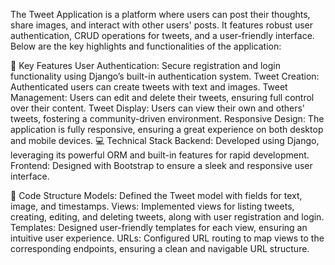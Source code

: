 The Tweet Application is a platform where users can post their thoughts, share images, and interact with other users' posts. It features robust user authentication, CRUD operations for tweets, and a user-friendly interface. Below are the key highlights and functionalities of the application:

🔑 Key Features
User Authentication: Secure registration and login functionality using Django’s built-in authentication system.
Tweet Creation: Authenticated users can create tweets with text and images.
Tweet Management: Users can edit and delete their tweets, ensuring full control over their content.
Tweet Display: Users can view their own and others' tweets, fostering a community-driven environment.
Responsive Design: The application is fully responsive, ensuring a great experience on both desktop and mobile devices.
💻 Technical Stack
Backend: Developed using Django, leveraging its powerful ORM and built-in features for rapid development.
Frontend: Designed with Bootstrap to ensure a sleek and responsive user interface.

📂 Code Structure
Models: Defined the Tweet model with fields for text, image, and timestamps.
Views: Implemented views for listing tweets, creating, editing, and deleting tweets, along with user registration and login.
Templates: Designed user-friendly templates for each view, ensuring an intuitive user experience.
URLs: Configured URL routing to map views to the corresponding endpoints, ensuring a clean and navigable URL structure.

